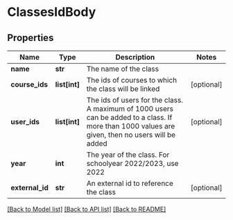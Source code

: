 # ClassesIdBody

## Properties
Name | Type | Description | Notes
------------ | ------------- | ------------- | -------------
**name** | **str** | The name of the class | 
**course_ids** | **list[int]** | The ids of courses to which the class will be linked | [optional] 
**user_ids** | **list[int]** | The ids of users for the class. A maximum of 1000 users can be added to a class. If more than 1000 values are given, then no users will be added | [optional] 
**year** | **int** | The year of the class. For schoolyear 2022/2023, use 2022 | 
**external_id** | **str** | An external id to reference the class | [optional] 

[[Back to Model list]](../README.md#documentation-for-models) [[Back to API list]](../README.md#documentation-for-api-endpoints) [[Back to README]](../README.md)

